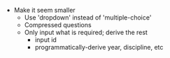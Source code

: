 - Make it seem smaller
	- Use 'dropdown' instead of 'multiple-choice'
	- Compressed questions
	- Only input what is required; derive the rest
		- input id
		- programmatically-derive year, discipline, etc